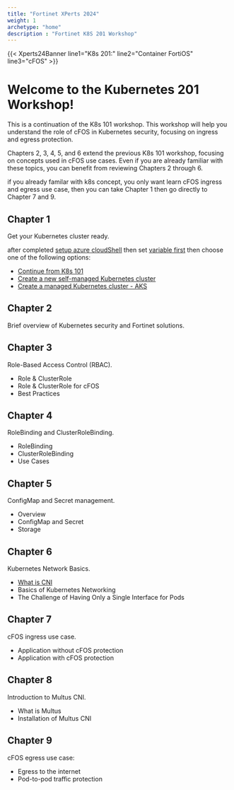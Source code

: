 ```yaml
---
title: "Fortinet XPerts 2024"
weight: 1
archetype: "home"
description : "Fortinet K8S 201 Workshop"
---
```


{{< Xperts24Banner line1="K8s 201:" line2="Container FortiOS" line3="cFOS" >}}

# Welcome to the Kubernetes 201 Workshop!

This is a continuation of the K8s 101 workshop. This workshop will help you understand the role of cFOS in Kubernetes security, focusing on ingress and egress protection.


Chapters 2, 3, 4, 5, and 6 extend the previous K8s 101 workshop, focusing on concepts used in cFOS use cases. Even if you are already familiar with these topics, you can benefit from reviewing Chapters 2 through 6.

if you already familar with k8s concept, you only want learn cFOS ingress and egress use case, then you can take Chapter 1 then go directly to Chapter 7 and 9.

## Chapter 1

Get your Kubernetes cluster ready.

after completed [setup azure cloudShell](/01gettingstarted/2_task1.html) then 
set [variable first](/01gettingstarted/4_task3.html#setup-some-variable) then choose  one of the following options: 

- [Continue from K8s 101](/01gettingstarted/4_task3.html#option-1-continue-from-k8s-101-session)
- [Create a new self-managed Kubernetes cluster](/01gettingstarted/4_task3.html#option-2-create-self-managed-k8s)
- [Create a managed Kubernetes cluster - AKS](/01gettingstarted/4_task3.html#option-3-create-aks)

## Chapter 2

Brief overview of Kubernetes security and Fortinet solutions.

## Chapter 3

Role-Based Access Control (RBAC).

- Role & ClusterRole
- Role & ClusterRole for cFOS
- Best Practices 

## Chapter 4

RoleBinding and ClusterRoleBinding.

- RoleBinding
- ClusterRoleBinding
- Use Cases

## Chapter 5

ConfigMap and Secret management.

- Overview
- ConfigMap and Secret
- Storage

## Chapter 6

Kubernetes Network Basics.

- [What is CNI](/06networkingbasics/task6_1_review_of_kubernetes_default_networking.html#what-is-cni)
- Basics of Kubernetes Networking
- The Challenge of Having Only a Single Interface for Pods

## Chapter 7

cFOS ingress use case.

- Application without cFOS protection
- Application with cFOS protection

## Chapter 8

Introduction to Multus CNI.

- What is Multus 
- Installation of Multus CNI

## Chapter 9

cFOS egress use case:

- Egress to the internet
- Pod-to-pod traffic protection

